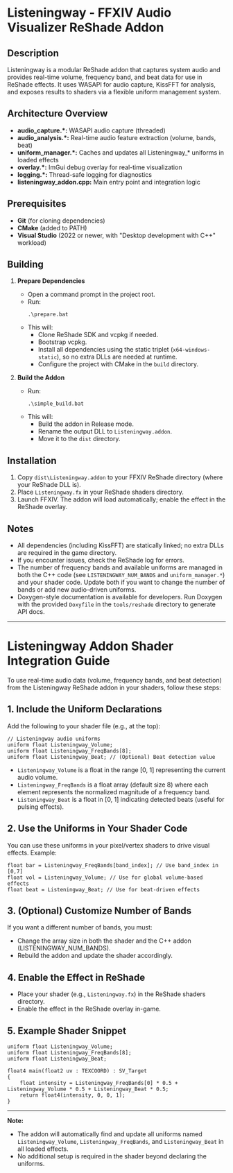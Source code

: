 # Listeningway - FFXIV Audio Visualizer ReShade Addon

## Description

Listeningway is a modular ReShade addon that captures system audio and provides real-time volume, frequency band, and beat data for use in ReShade effects. It uses WASAPI for audio capture, KissFFT for analysis, and exposes results to shaders via a flexible uniform management system.

## Architecture Overview

- **audio_capture.*:** WASAPI audio capture (threaded)
- **audio_analysis.*:** Real-time audio feature extraction (volume, bands, beat)
- **uniform_manager.*:** Caches and updates all Listeningway_* uniforms in loaded effects
- **overlay.*:** ImGui debug overlay for real-time visualization
- **logging.*:** Thread-safe logging for diagnostics
- **listeningway_addon.cpp:** Main entry point and integration logic

## Prerequisites

- **Git** (for cloning dependencies)
- **CMake** (added to PATH)
- **Visual Studio** (2022 or newer, with "Desktop development with C++" workload)

## Building

1. **Prepare Dependencies**
   - Open a command prompt in the project root.
   - Run:
     ```
     .\prepare.bat
     ```
   - This will:
     - Clone ReShade SDK and vcpkg if needed.
     - Bootstrap vcpkg.
     - Install all dependencies using the static triplet (`x64-windows-static`), so no extra DLLs are needed at runtime.
     - Configure the project with CMake in the `build` directory.

2. **Build the Addon**
   - Run:
     ```
     .\simple_build.bat
     ```
   - This will:
     - Build the addon in Release mode.
     - Rename the output DLL to `Listeningway.addon`.
     - Move it to the `dist` directory.

## Installation

1. Copy `dist\Listeningway.addon` to your FFXIV ReShade directory (where your ReShade DLL is).
2. Place `Listeningway.fx` in your ReShade shaders directory.
3. Launch FFXIV. The addon will load automatically; enable the effect in the ReShade overlay.

## Notes

- All dependencies (including KissFFT) are statically linked; no extra DLLs are required in the game directory.
- If you encounter issues, check the ReShade log for errors.
- The number of frequency bands and available uniforms are managed in both the C++ code (see `LISTENINGWAY_NUM_BANDS` and `uniform_manager.*`) and your shader code. Update both if you want to change the number of bands or add new audio-driven uniforms.
- Doxygen-style documentation is available for developers. Run Doxygen with the provided `Doxyfile` in the `tools/reshade` directory to generate API docs.

---

# Listeningway Addon Shader Integration Guide

To use real-time audio data (volume, frequency bands, and beat detection) from the Listeningway ReShade addon in your shaders, follow these steps:

## 1. Include the Uniform Declarations

Add the following to your shader file (e.g., at the top):

```hlsl
// Listeningway audio uniforms
uniform float Listeningway_Volume;
uniform float Listeningway_FreqBands[8];
uniform float Listeningway_Beat; // (Optional) Beat detection value
```

- `Listeningway_Volume` is a float in the range [0, 1] representing the current audio volume.
- `Listeningway_FreqBands` is a float array (default size 8) where each element represents the normalized magnitude of a frequency band.
- `Listeningway_Beat` is a float in [0, 1] indicating detected beats (useful for pulsing effects).

## 2. Use the Uniforms in Your Shader Code

You can use these uniforms in your pixel/vertex shaders to drive visual effects. Example:

```hlsl
float bar = Listeningway_FreqBands[band_index]; // Use band_index in [0,7]
float vol = Listeningway_Volume; // Use for global volume-based effects
float beat = Listeningway_Beat; // Use for beat-driven effects
```

## 3. (Optional) Customize Number of Bands

If you want a different number of bands, you must:
- Change the array size in both the shader and the C++ addon (LISTENINGWAY_NUM_BANDS).
- Rebuild the addon and update the shader accordingly.

## 4. Enable the Effect in ReShade

- Place your shader (e.g., `Listeningway.fx`) in the ReShade shaders directory.
- Enable the effect in the ReShade overlay in-game.

## 5. Example Shader Snippet

```hlsl
uniform float Listeningway_Volume;
uniform float Listeningway_FreqBands[8];
uniform float Listeningway_Beat;

float4 main(float2 uv : TEXCOORD) : SV_Target
{
    float intensity = Listeningway_FreqBands[0] * 0.5 + Listeningway_Volume * 0.5 + Listeningway_Beat * 0.5;
    return float4(intensity, 0, 0, 1);
}
```

---

**Note:**  
- The addon will automatically find and update all uniforms named `Listeningway_Volume`, `Listeningway_FreqBands`, and `Listeningway_Beat` in all loaded effects.
- No additional setup is required in the shader beyond declaring the uniforms.